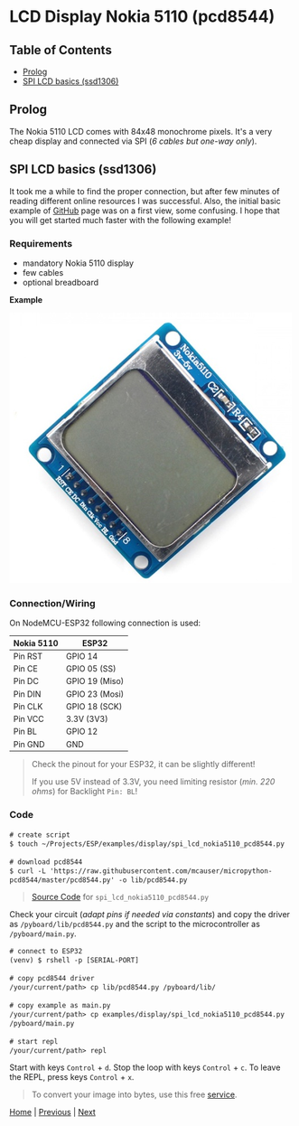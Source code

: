 # LCD Display Nokia 5110 (pcd8544)

## Table of Contents

- [Prolog](#prolog)
- [SPI LCD basics (ssd1306)](#spi-lcd-basics-ssd1306)

## Prolog

The Nokia 5110 LCD comes with  84x48 monochrome pixels. It's a very cheap display and connected via SPI (_6 cables but one-way only_).  

## SPI LCD basics (ssd1306)

It took me a while to find the proper connection, but after few minutes of reading different online resources I was successful. Also, the initial basic example of [GitHub](https://github.com/mcauser/micropython-pcd8544) page was on a first view, some confusing. I hope that you will get started much faster with the following example!

### Requirements

- mandatory Nokia 5110 display
- few cables
- optional breadboard

**Example**

![lcd_nokia5110_pcd8544.jpg](../images/modules/lcd_nokia5110_pcd8544.jpg)

### Connection/Wiring

On NodeMCU-ESP32 following connection is used:

| Nokia 5110 | ESP32          |
|------------|----------------|
| Pin RST    | GPIO 14        |
| Pin CE     | GPIO 05 (SS)   |
| Pin DC     | GPIO 19 (Miso) |
| Pin DIN    | GPIO 23 (Mosi) |
| Pin CLK    | GPIO 18 (SCK)  |
| Pin VCC    | 3.3V (3V3)     |
| Pin BL     | GPIO 12        |
| Pin GND    | GND            |

> Check the pinout for your ESP32, it can be slightly different!
> 
> If you use 5V instead of 3.3V, you need limiting resistor (_min. 220 ohms_) for Backlight `Pin: BL`!

### Code

```shell
# create script
$ touch ~/Projects/ESP/examples/display/spi_lcd_nokia5110_pcd8544.py

# download pcd8544
$ curl -L 'https://raw.githubusercontent.com/mcauser/micropython-pcd8544/master/pcd8544.py' -o lib/pcd8544.py
```

> [Source Code](../examples/display/spi_lcd_nokia5110_pcd8544.py) for `spi_lcd_nokia5110_pcd8544.py`

Check your circuit (_adapt pins if needed via constants_) and copy the driver as `/pyboard/lib/pcd8544.py` and the script to the microcontroller as `/pyboard/main.py`.

```shell
# connect to ESP32
(venv) $ rshell -p [SERIAL-PORT] 

# copy pcd8544 driver
/your/current/path> cp lib/pcd8544.py /pyboard/lib/

# copy example as main.py
/your/current/path> cp examples/display/spi_lcd_nokia5110_pcd8544.py /pyboard/main.py

# start repl
/your/current/path> repl
```

Start with keys `Control` + `d`. Stop the loop with keys `Control` + `c`. To leave the REPL, press keys `Control` + `x`.

> To convert your image into bytes, use this free [service](https://sparks.gogo.co.nz/pcd8554-bmp.html).

[Home](https://github.com/Lupin3000/ESP) | [Previous](./011_display_ssd1306_tutorials.md) | [Next](./011_display_sh1106_tutorials.md)
